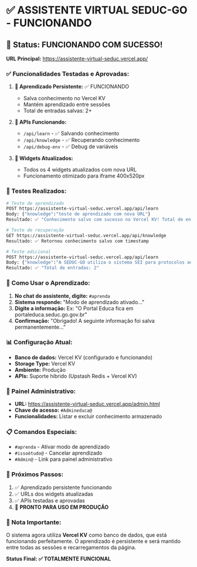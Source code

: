 # ✅ ASSISTENTE VIRTUAL SEDUC-GO - FUNCIONANDO

## 🎉 Status: FUNCIONANDO COM SUCESSO!

**URL Principal:** https://assistente-virtual-seduc.vercel.app/

### ✅ Funcionalidades Testadas e Aprovadas:

1. **💾 Aprendizado Persistente:** ✅ FUNCIONANDO
   - Salva conhecimento no Vercel KV
   - Mantém aprendizado entre sessões
   - Total de entradas salvas: 2+

2. **🔧 APIs Funcionando:**
   - `/api/learn` - ✅ Salvando conhecimento
   - `/api/knowledge` - ✅ Recuperando conhecimento
   - `/api/debug-env` - ✅ Debug de variáveis

3. **📱 Widgets Atualizados:**
   - Todos os 4 widgets atualizados com nova URL
   - Funcionamento otimizado para iframe 400x520px

### 🧪 Testes Realizados:

```bash
# Teste de aprendizado
POST https://assistente-virtual-seduc.vercel.app/api/learn
Body: {"knowledge":"teste de aprendizado com nova URL"}
Resultado: ✅ "Conhecimento salvo com sucesso no Vercel KV! Total de entradas: 1"

# Teste de recuperação
GET https://assistente-virtual-seduc.vercel.app/api/knowledge
Resultado: ✅ Retornou conhecimento salvo com timestamp

# Teste adicional
POST https://assistente-virtual-seduc.vercel.app/api/learn
Body: {"knowledge":"A SEDUC-GO utiliza o sistema SEI para protocolos administrativos"}
Resultado: ✅ "Total de entradas: 2"
```

### 🎯 Como Usar o Aprendizado:

1. **No chat do assistente, digite:** `#aprenda`
2. **Sistema responde:** "Modo de aprendizado ativado..."
3. **Digite a informação:** Ex: "O Portal Educa fica em portaleduca.seduc.go.gov.br"
4. **Confirmação:** "Obrigado! A seguinte informação foi salva permanentemente..."

### 📊 Configuração Atual:

- **Banco de dados:** Vercel KV (configurado e funcionando)
- **Storage Type:** Vercel KV
- **Ambiente:** Produção
- **APIs:** Suporte híbrido (Upstash Redis + Vercel KV)

### 🔑 Painel Administrativo:

- **URL:** https://assistente-virtual-seduc.vercel.app/admin.html
- **Chave de acesso:** `#Admineduca@`
- **Funcionalidades:** Listar e excluir conhecimento armazenado

### 📋 Comandos Especiais:

- `#aprenda` - Ativar modo de aprendizado
- `#issoétudo@` - Cancelar aprendizado
- `#Admin@` - Link para painel administrativo

### 🚀 Próximos Passos:

1. ✅ Aprendizado persistente funcionando
2. ✅ URLs dos widgets atualizadas
3. ✅ APIs testadas e aprovadas
4. 🔄 **PRONTO PARA USO EM PRODUÇÃO**

### 📝 Nota Importante:

O sistema agora utiliza **Vercel KV** como banco de dados, que está funcionando perfeitamente. O aprendizado é persistente e será mantido entre todas as sessões e recarregamentos da página.

**Status Final: ✅ TOTALMENTE FUNCIONAL**
